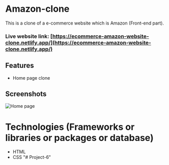 # Amazon-clone

This is a clone of a e-commerce website which is Amazon (Front-end part).

### Live website link: [https://ecommerce-amazon-website-clone.netlify.app/](https://ecommerce-amazon-website-clone.netlify.app/)

## Features

- Home page clone

## Screenshots

![Home page](screenshots/home.png)

# Technologies (Frameworks or libraries or packages or database)

- HTML
- CSS
"# Project-6" 
